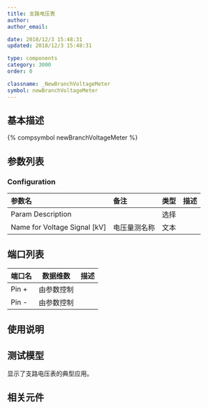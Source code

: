 ```yaml
---
title: 支路电压表
author: 
author_email:

date: 2018/12/3 15:48:31
updated: 2018/12/3 15:48:31

type: components
category: 3000
order: 0

classname: _NewBranchVoltageMeter
symbol: newBranchVoltageMeter
---
```

## 基本描述
{% compsymbol newBranchVoltageMeter %}

## 参数列表
### Configuration
| 参数名 | 备注 | 类型 | 描述 |
| :--- | :--- | :--: | :--- |
| Param Description |  | 选择 |  |
| Name for Voltage Signal \[kV\] | 电压量测名称 | 文本 |  |


## 端口列表

| 端口名 | 数据维数 | 描述 |
| :--- | :--:  | :--- |
| Pin + | 由参数控制 | |                   
| Pin - | 由参数控制 | |                   

## 使用说明


## 测试模型
[<test name>](<test link>)显示了支路电压表的典型应用。

## 相关元件


